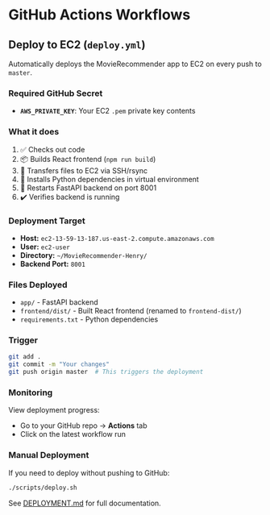 # GitHub Actions Workflows

## Deploy to EC2 (`deploy.yml`)

Automatically deploys the MovieRecommender app to EC2 on every push to `master`.

### Required GitHub Secret

- **`AWS_PRIVATE_KEY`**: Your EC2 `.pem` private key contents

### What it does

1. ✅ Checks out code
2. 📦 Builds React frontend (`npm run build`)
3. 🚀 Transfers files to EC2 via SSH/rsync
4. 🐍 Installs Python dependencies in virtual environment
5. 🔄 Restarts FastAPI backend on port 8001
6. ✔️ Verifies backend is running

### Deployment Target

- **Host:** `ec2-13-59-13-187.us-east-2.compute.amazonaws.com`
- **User:** `ec2-user`
- **Directory:** `~/MovieRecommender-Henry/`
- **Backend Port:** `8001`

### Files Deployed

- `app/` - FastAPI backend
- `frontend/dist/` - Built React frontend (renamed to `frontend-dist/`)
- `requirements.txt` - Python dependencies

### Trigger

```bash
git add .
git commit -m "Your changes"
git push origin master  # This triggers the deployment
```

### Monitoring

View deployment progress:
- Go to your GitHub repo → **Actions** tab
- Click on the latest workflow run

### Manual Deployment

If you need to deploy without pushing to GitHub:

```bash
./scripts/deploy.sh
```

See [DEPLOYMENT.md](../../DEPLOYMENT.md) for full documentation.
